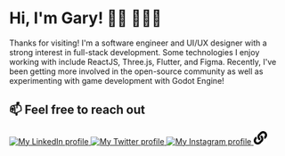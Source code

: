 # Hi, I'm Gary! 👋🏼 👨🏻‍💻

Thanks for visiting! I'm a software engineer and UI/UX designer with a strong interest in full-stack development. Some technologies I enjoy working with include ReactJS, Three.js, Flutter, and Figma. Recently, I've been getting more involved in the open-source community as well as experimenting with game development with Godot Engine!

## 📫 Feel free to reach out

<a href="https://www.linkedin.com/in/gary-nguyen-mit/">
	<img width="24"
		 alt="My LinkedIn profile"
		 src="https://cdn.jsdelivr.net/npm/simple-icons@v3/icons/linkedin.svg">
</a>

<a href="https://twitter.com/garynguyen_18" >
	<img width="24"
		 alt="My Twitter profile"
		 src="https://cdn.jsdelivr.net/npm/simple-icons@v3/icons/twitter.svg">
</a>

<a href="https://www.instagram.com/garynguyen18/">
	<img width="24"
		 alt="My Instagram profile"
		 src="https://cdn.jsdelivr.net/npm/simple-icons@v3/icons/instagram.svg">
</a>

<a href="https://garynguyen.com" >
	<img width="24"
		 alt="My Personal Portfolio"
		 src="https://raw.githubusercontent.com/Kasaract/Kasaract/master/link.svg">
</a>
